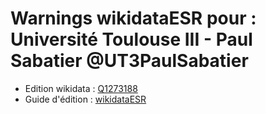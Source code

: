 Warnings wikidataESR pour : Université Toulouse III - Paul Sabatier @UT3PaulSabatier
================

- Edition wikidata : [Q1273188](https://www.wikidata.org/wiki/Q1273188)
- Guide d'édition : [wikidataESR](https://github.com/cpesr/wikidataESR/)

